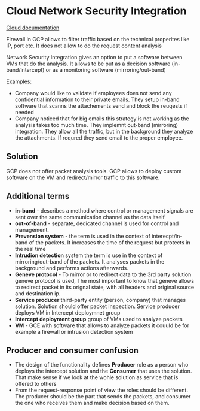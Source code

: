 # Cloud Network Security Integration

[Cloud documentation](https://cloud.google.com/network-security-integration/docs/nsi-overview)

Firewall in GCP allows to filter traffic based on the technical properites like IP, port etc. It does not allow to do  the request content analysis

Network Security Integration gives an option to put a software between VMs that do the analysis. It allows to be put as a decision software (in-band/intercept) or as a monitoring software (mirroring/out-band)

Examples:

- Company would like to validate if employees does not send any confidential information to their private emails. They setup in-band software that scanns the attachements send and block the reuqests if needed
- Company noticed that for big emails this strategy is not working as the analysis takes too much time. They implemnt out-band (mirroring) integration. They allow all the traffic, but in the background they analyze the attachments. If requred they send email to the proper employee. 

## Solution
GCP does not offer packet analysis tools. GCP allows to deploy custom software on the VM and redirect/mirror traffic to this software. 

## Additional terms

- **in-band** - describes a method where control or management signals are sent over the same communication channel as the data itself
- **out-of-band** -  separate, dedicated channel is used for control and management.
- **Prevension system** - the term is used in the context of interecpt/in-band of the packets. It increases the time of the request but protects in the real time
- **Intrudion detection** system the term is use in the context of mirroring/out-band of the packets. It analyses packets in the background and performs actions afterwards.
- **Geneve protocol** - To mirror or to redirect data to the 3rd party solution geneve protocol is used, The most important to know that geneve allows to redirect packet in its orignal state, with all headers and original source and destination ip.
- **Service producer** third-party entity (person, company) that manages solution. Solution should offer packet inspection. Service producer deploys VM in Intercept deploymnet group
- **Intercept deployment group** group of VMs used to analyze packets
- **VM** - GCE with software that allows to analyze packets it couuld be for example a firewall or intrusion detection system



## Producer and consumer confusion

- The design of the functionality defines **Producer** role as a person who deploys the intercept solution and the **Consumer** that uses the solution. That make sense if we look at the wohle solution as service that is offered to others
- From the request-response point of view the roles should be different. The producer should be the part that sends the packets, and consumer the one who receives them and make decision based on them. 

